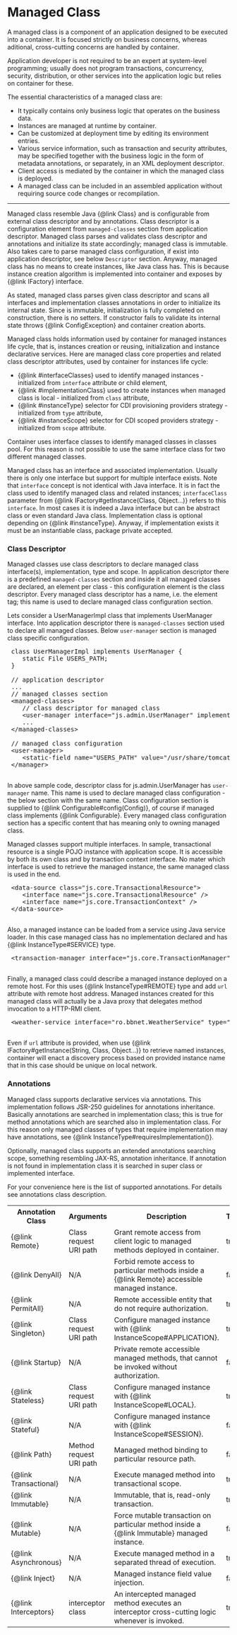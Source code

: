# Managed Class

A managed class is a component of an application designed to be executed into a container. It is focused strictly on business concerns, whereas aditional, cross-cutting concerns are handled by container.

Application developer is not required to be an expert at system-level programming; usually does not program transactions, concurrency, security, distribution, or other services into the application logic but relies on container for these.

The essential characteristics of a managed class are:

- It typically contains only business logic that operates on the business data.
- Instances are managed at runtime by container.
- Can be customized at deployment time by editing its environment entries.
- Various service information, such as transaction and security attributes, may be specified together with the business logic in the form of metadata annotations, or separately, in an XML deployment descriptor.
- Client access is mediated by the container in which the managed class is deployed.
- A managed class can be included in an assembled application without requiring source code changes or recompilation.

---

 Managed class resemble Java {@link Class} and is configurable from external class descriptor and by annotations. Class
 descriptor is a configuration element from <code>managed-classes</code> section from application descriptor. Managed class
 parses and validates class descriptor and annotations and initialize its state accordingly; managed class is immutable. Also
 takes care to parse managed class configuration, if exist into application descriptor, see below <code>Descriptor</code>
 section. Anyway, managed class has no means to create instances, like Java class has. This is because instance creation
 algorithm is implemented into container and exposes by {@link IFactory} interface.
 <p>
 As stated, managed class parses given class descriptor and scans all interfaces and implementation classes annotations in
 order to initialize its internal state. Since is immutable, initialization is fully completed on construction, there is no
 setters. If constructor fails to validate its internal state throws {@link ConfigException} and container creation aborts.
 <p>
 Managed class holds information used by container for managed instances life cycle, that is, instances creation or reusing,
 initialization and instance declarative services. Here are managed class core properties and related class descriptor
 attributes, used by container for instances life cycle:
 <ul>
 <li>{@link #interfaceClasses} used to identify managed instances - initialized from <code>interface</code> attribute or child
 element,
 <li>{@link #implementationClass} used to create instances when managed class is local - initialized from <code>class</code>
 attribute,
 <li>{@link #instanceType} selector for CDI provisioning providers strategy - initialized from <code>type</code> attribute,
 <li>{@link #instanceScope} selector for CDI scoped providers strategy - initialized from <code>scope</code> attribute.
 </ul>
 <p>
 Container uses interface classes to identify managed classes in classes pool. For this reason is not possible to use the same
 interface class for two different managed classes.
 <p>
 Managed class has an interface and associated implementation. Usually there is only one interface but support for multiple
 interface exists. Note that <code>interface</code> concept is not identical with Java interface. It is in fact the class used
 to identify managed class and related instances; <code>interfaceClass</code> parameter from
 {@link IFactory#getInstance(Class, Object...)} refers to this <code>interface</code>. In most cases it is indeed a Java
 interface but can be abstract class or even standard Java class. Implementation class is optional depending on
 {@link #instanceType}. Anyway, if implementation exists it must be an instantiable class, package private accepted.

 <h3>Class Descriptor</h3> Managed classes use class descriptors to declare managed class interface(s), implementation, type
 and scope. In application descriptor there is a predefined <code>managed-classes</code> section and inside it all managed
 classes are declared, an element per class - this configuration element is the class descriptor. Every managed class
 descriptor has a name, i.e. the element tag; this name is used to declare managed class configuration section.
 <p>
 Lets consider a UserManagerImpl class that implements UserManager interface. Into application descriptor there is
 <code>managed-classes</code> section used to declare all managed classes. Below <code>user-manager</code> section is managed
 class specific configuration.

 <pre>
 class UserManagerImpl implements UserManager {
 	static File USERS_PATH;
 }

 // application descriptor
 ...
 // managed classes section
 &lt;managed-classes&gt;
 	// class descriptor for managed class
 	&lt;user-manager interface="js.admin.UserManager" implementation="js.admin.UserManagerImpl" type="POJO" scope="APPLICATION" /&gt;
 	...
 &lt;/managed-classes&gt;

 // managed class configuration
 &lt;user-manager&gt;
 	&lt;static-field name="USERS_PATH" value="/usr/share/tomcat/conf/users" /&gt;
 &lt;/manager&gt;
 </pre>

 In above sample code, descriptor class for js.admin.UserManager has <code>user-manager</code> name. This name is used to
 declare managed class configuration - the below section with the same name. Class configuration section is supplied to
 {@link Configurable#config(Config)}, of course if managed class implements {@link Configurable}. Every managed class
 configuration section has a specific content that has meaning only to owning managed class.
 <p>
 Managed classes support multiple interfaces. In sample, transactional resource is a single POJO instance with application
 scope. It is accessible by both its own class and by transaction context interface. No mater which interface is used to
 retrieve the managed instance, the same managed class is used in the end.

 <pre>
 &lt;data-source class="js.core.TransactionalResource"&gt;
 	&lt;interface name="js.core.TransactionalResource" /&gt;
 	&lt;interface name="js.core.TransactionContext" /&gt;
 &lt;/data-source&gt;
 </pre>
 <p>
 Also, a managed instance can be loaded from a service using Java service loader. In this case managed class has no
 implementation declared and has {@link InstanceType#SERVICE} type.

 <pre>
 &lt;transaction-manager interface="js.core.TransactionManager" type="SERVICE" /&gt;
 </pre>
 <p>
 Finally, a managed class could describe a managed instance deployed on a remote host. For this uses
 {@link InstanceType#REMOTE} type and add <code>url</code> attribute with remote host address. Managed instances created for
 this managed class will actually be a Java proxy that delegates method invocation to a HTTP-RMI client.

 <pre>
 &lt;weather-service interface="ro.bbnet.WeatherService" type="REMOTE" url="http://bbnet.ro" /&gt;
 </pre>

 Even if <code>url</code> attribute is provided, when use {@link IFactory#getInstance(String, Class, Object...)} to retrieve
 named instances, container will enact a discovery process based on provided instance name that in this case should be unique
 on local network.

 <h3 id="annotations">Annotations</h3>
 <p>
 Managed class supports declarative services via annotations. This implementation follows JSR-250 guidelines for annotations
 inheritance. Basically annotations are searched in implementation class; this is true for method annotations which are
 searched also in implementation class. For this reason only managed classes of types that require implementation may have
 annotations, see {@link InstanceType#requiresImplementation()}.
 <p>
 Optionally, managed class supports an extended annotations searching scope, something resembling JAX-RS, annotation
 inheritance. If annotation is not found in implementation class it is searched in super class or implemented interface.
 <p>
 For your convenience here is the list of supported annotations. For details see annotations class description.
 <table summary="Annotations List">
 <tr>
 <th>Annotation Class
 <th>Arguments
 <th>Description
 <th>Type
 <th>Method
 <th>Field
 <tr>
 <td>{@link Remote}
 <td>Class request URI path
 <td>Grant remote access from client logic to managed methods deployed in container.
 <td>true
 <td>true
 <td>false
 <tr>
 <td>{@link DenyAll}
 <td>N/A
 <td>Forbid remote access to particular methods inside a {@link Remote} accessible managed instance.
 <td>false
 <td>true
 <td>false
 <tr>
 <td>{@link PermitAll}
 <td>N/A
 <td>Remote accessible entity that do not require authorization.
 <td>true
 <td>true
 <td>false
 <tr>
 <td>{@link Singleton}
 <td>Class request URI path
 <td>Configure managed instance with {@link InstanceScope#APPLICATION}.
 <td>true
 <td>false
 <td>false
 <tr>
 <td>{@link Startup}
 <td>N/A
 <td>Private remote accessible managed methods, that cannot be invoked without authorization.
 <td>false
 <td>true
 <td>false
 <tr>
 <td>{@link Stateless}
 <td>Class request URI path
 <td>Configure managed instance with {@link InstanceScope#LOCAL}.
 <td>true
 <td>false
 <td>false
 <tr>
 <td>{@link Stateful}
 <td>N/A
 <td>Configure managed instance with {@link InstanceScope#SESSION}.
 <td>false
 <td>true
 <td>false
 <tr>
 <td>{@link Path}
 <td>Method request URI path
 <td>Managed method binding to particular resource path.
 <td>false
 <td>true
 <td>false
 <tr>
 <td>{@link Transactional}
 <td>N/A
 <td>Execute managed method into transactional scope.
 <td>true
 <td>true
 <td>false
 <tr>
 <td>{@link Immutable}
 <td>N/A
 <td>Immutable, that is, read-only transaction.
 <td>true
 <td>true
 <td>false
 <tr>
 <td>{@link Mutable}
 <td>N/A
 <td>Force mutable transaction on particular method inside a {@link Immutable} managed instance.
 <td>false
 <td>true
 <td>false
 <tr>
 <td>{@link Asynchronous}
 <td>N/A
 <td>Execute managed method in a separated thread of execution.
 <td>true
 <td>true
 <td>false
 <tr>
 <td>{@link Inject}
 <td>N/A
 <td>Managed instance field value injection.
 <td>false
 <td>false
 <td>true
 <tr>
 <td>{@link Interceptors}
 <td>interceptor class
 <td>An intercepted managed method executes an interceptor cross-cutting logic whenever is invoked.
 <td>true
 <td>true
 <td>false
 </table>
